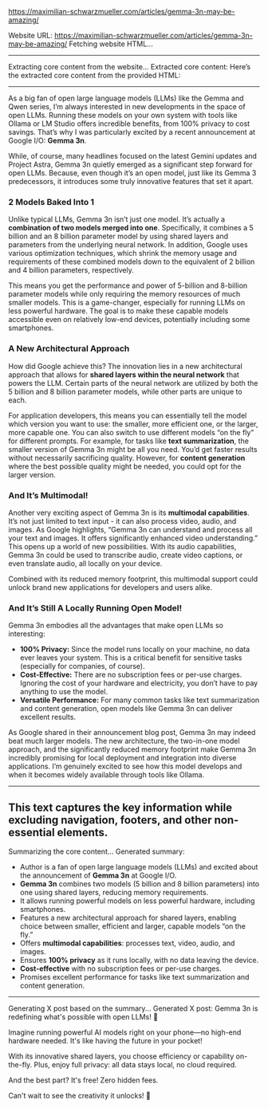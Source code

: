 <https://maximilian-schwarzmueller.com/articles/gemma-3n-may-be-amazing/>

Website URL: https://maximilian-schwarzmueller.com/articles/gemma-3n-may-be-amazing/
Fetching website HTML...

---

Extracting core content from the website...
Extracted core content:
Here’s the extracted core content from the provided HTML:

---

As a big fan of open large language models (LLMs) like the Gemma and Qwen series, I’m always interested in new developments in the space of open LLMs. Running these models on your own system with tools like Ollama or LM Studio offers incredible benefits, from 100% privacy to cost savings. That’s why I was particularly excited by a recent announcement at Google I/O: **Gemma 3n**.

While, of course, many headlines focused on the latest Gemini updates and Project Astra, Gemma 3n quietly emerged as a significant step forward for open LLMs. Because, even though it’s an open model, just like its Gemma 3 predecessors, it introduces some truly innovative features that set it apart.

### 2 Models Baked Into 1

Unlike typical LLMs, Gemma 3n isn’t just one model. It’s actually a **combination of two models merged into one**. Specifically, it combines a 5 billion and an 8 billion parameter model by using shared layers and parameters from the underlying neural network. In addition, Google uses various optimization techniques, which shrink the memory usage and requirements of these combined models down to the equivalent of 2 billion and 4 billion parameters, respectively.

This means you get the performance and power of 5-billion and 8-billion parameter models while only requiring the memory resources of much smaller models. This is a game-changer, especially for running LLMs on less powerful hardware. The goal is to make these capable models accessible even on relatively low-end devices, potentially including some smartphones.

### A New Architectural Approach

How did Google achieve this? The innovation lies in a new architectural approach that allows for **shared layers within the neural network** that powers the LLM. Certain parts of the neural network are utilized by both the 5 billion and 8 billion parameter models, while other parts are unique to each.

For application developers, this means you can essentially tell the model which version you want to use: the smaller, more efficient one, or the larger, more capable one. You can also switch to use different models “on the fly” for different prompts. For example, for tasks like **text summarization**, the smaller version of Gemma 3n might be all you need. You’d get faster results without necessarily sacrificing quality. However, for **content generation** where the best possible quality might be needed, you could opt for the larger version.

### And It’s Multimodal!

Another very exciting aspect of Gemma 3n is its **multimodal capabilities**. It’s not just limited to text input - it can also process video, audio, and images. As Google highlights, “Gemma 3n can understand and process all your text and images. It offers significantly enhanced video understanding.” This opens up a world of new possibilities. With its audio capabilities, Gemma 3n could be used to transcribe audio, create video captions, or even translate audio, all locally on your device.

Combined with its reduced memory footprint, this multimodal support could unlock brand new applications for developers and users alike.

### And It’s Still A Locally Running Open Model!

Gemma 3n embodies all the advantages that make open LLMs so interesting:

- **100% Privacy:** Since the model runs locally on your machine, no data ever leaves your system. This is a critical benefit for sensitive tasks (especially for companies, of course).
- **Cost-Effective:** There are no subscription fees or per-use charges. Ignoring the cost of your hardware and electricity, you don’t have to pay anything to use the model.
- **Versatile Performance:** For many common tasks like text summarization and content generation, open models like Gemma 3n can deliver excellent results.

As Google shared in their announcement blog post, Gemma 3n may indeed beat much larger models. The new architecture, the two-in-one model approach, and the significantly reduced memory footprint make Gemma 3n incredibly promising for local deployment and integration into diverse applications. I’m genuinely excited to see how this model develops and when it becomes widely available through tools like Ollama.

---

## This text captures the key information while excluding navigation, footers, and other non-essential elements.

Summarizing the core content...
Generated summary:

- Author is a fan of open large language models (LLMs) and excited about the announcement of **Gemma 3n** at Google I/O.
- **Gemma 3n** combines two models (5 billion and 8 billion parameters) into one using shared layers, reducing memory requirements.
- It allows running powerful models on less powerful hardware, including smartphones.
- Features a new architectural approach for shared layers, enabling choice between smaller, efficient and larger, capable models “on the fly.”
- Offers **multimodal capabilities**: processes text, video, audio, and images.
- Ensures **100% privacy** as it runs locally, with no data leaving the device.
- **Cost-effective** with no subscription fees or per-use charges.
- Promises excellent performance for tasks like text summarization and content generation.

---

Generating X post based on the summary...
Generated X post:
Gemma 3n is redefining what's possible with open LLMs! 🌟

Imagine running powerful AI models right on your phone—no high-end hardware needed. It's like having the future in your pocket!

With its innovative shared layers, you choose efficiency or capability on-the-fly. Plus, enjoy full privacy: all data stays local, no cloud required.

And the best part? It's free! Zero hidden fees.

Can't wait to see the creativity it unlocks! 🚀
